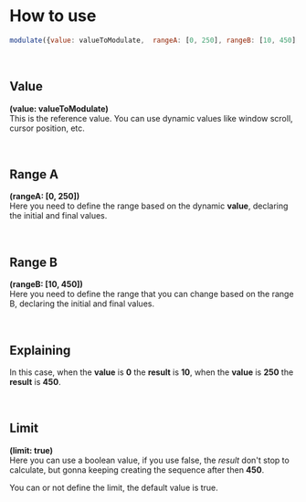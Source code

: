 # How to use

```js
modulate({value: valueToModulate,  rangeA: [0, 250], rangeB: [10, 450], limit: true})
```

<br>

## Value

**(value: valueToModulate)**
<br>
This is the reference value. You can use dynamic values like window scroll, cursor position, etc.

<br>

## Range A

**(rangeA: [0, 250])**
<br>
Here you need to define the range based on the dynamic **value**, declaring the initial and final values.

<br>

## Range B

**(rangeB: [10, 450])**
<br>
Here you need to define the range that you can change based on the range B, declaring the initial and final values.


<br>

## Explaining

In this case, when the **value**  is **0** the **result** is **10**, when the **value** is **250** the **result** is **450**.


<br>

## Limit

**(limit: true)**
<br>
Here you can use a boolean value, if you use false, the *result* don't stop to calculate, but gonna keeping creating the sequence after then **450**.

You can or not define the limit, the default value is true.
